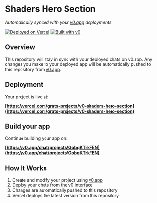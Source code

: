 # Shaders Hero Section

*Automatically synced with your [v0.app](https://v0.app) deployments*

[![Deployed on Vercel](https://img.shields.io/badge/Deployed%20on-Vercel-black?style=for-the-badge&logo=vercel)](https://vercel.com/grats-projects/v0-shaders-hero-section)
[![Built with v0](https://img.shields.io/badge/Built%20with-v0.app-black?style=for-the-badge)](https://v0.app/chat/projects/GobqKTrkFEN)

## Overview

This repository will stay in sync with your deployed chats on [v0.app](https://v0.app).
Any changes you make to your deployed app will be automatically pushed to this repository from [v0.app](https://v0.app).

## Deployment

Your project is live at:

**[https://vercel.com/grats-projects/v0-shaders-hero-section](https://vercel.com/grats-projects/v0-shaders-hero-section)**

## Build your app

Continue building your app on:

**[https://v0.app/chat/projects/GobqKTrkFEN](https://v0.app/chat/projects/GobqKTrkFEN)**

## How It Works

1. Create and modify your project using [v0.app](https://v0.app)
2. Deploy your chats from the v0 interface
3. Changes are automatically pushed to this repository
4. Vercel deploys the latest version from this repository
